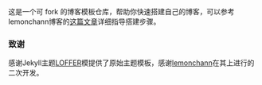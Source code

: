 这是一个可 fork 的博客模板仓库，帮助你快速搭建自己的博客，可以参考lemonchann博客的[这篇文章]( https://lemonchann.github.io/create_blog_with_github_pages/ )详细指导搭建步骤。

### 致谢

感谢Jekyll主题[LOFFER](https://fromendworld.github.io/LOFFER/)模提供了原始主题模板，感谢[lemonchann](https://github.com/lemonchann)在其上进行的二次开发。

